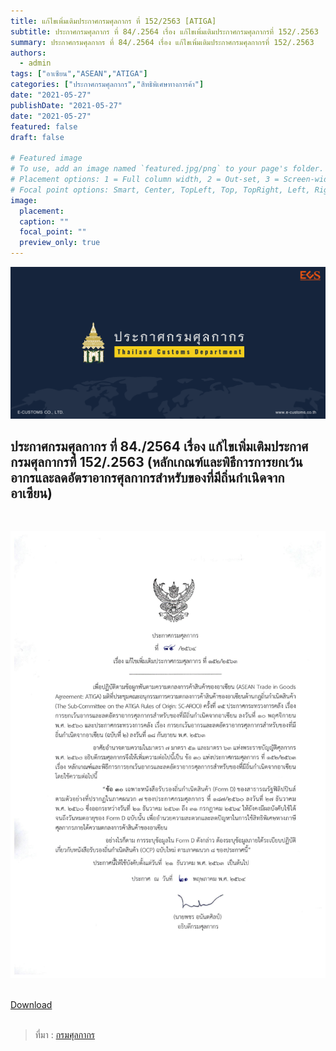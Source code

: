 ```yaml
---
title: แก้ไขเพิ่มเติมประกาศกรมศุลกากร ที่ 152/2563 [ATIGA] 
subtitle: ประกาศกรมศุลกากร ที่ 84/.2564 เรื่อง แก้ไขเพิ่มเติมประกาศกรมศุลกากรที่ 152/.2563 
summary: ประกาศกรมศุลกากร ที่ 84/.2564 เรื่อง แก้ไขเพิ่มเติมประกาศกรมศุลกากรที่ 152/.2563 
authors:
  - admin
tags: ["อาเซียน","ASEAN","ATIGA"]
categories: ["ประกาศกรมศุลกากร","สิทธิพิเศษทางการค้า"]
date: "2021-05-27"
publishDate: "2021-05-27"
date: "2021-05-27"
featured: false
draft: false

# Featured image
# To use, add an image named `featured.jpg/png` to your page's folder.
# Placement options: 1 = Full column width, 2 = Out-set, 3 = Screen-width
# Focal point options: Smart, Center, TopLeft, Top, TopRight, Left, Right, BottomLeft, Bottom, BottomRight
image:
  placement:
  caption: ""
  focal_point: ""
  preview_only: true
---
```


![](featured.png)

## ประกาศกรมศุลกากร ที่ 84./2564 เรื่อง แก้ไขเพิ่มเติมประกาศกรมศุลกากรที่ 152/.2563 (หลักเกณฑ์และพิธีการการยกเว้นอากรและลดอัตราอากรศุลกากรสำหรับของที่มีถิ่นกำเนิดจากอาเซียน)

<br>

![](./img-01.png)

<br>
<div class="article-tags">
<a class="badge badge-danger" href="./2564-84.pdf" target="_blank" id="download_files_new">Download</a> 
</div>
<br>

> ที่มา : [กรมศุลกากร](https://www.customs.go.th/cont_strc_simple_with_date.php?current_id=14232932404e505f47464b4b464b4d)
